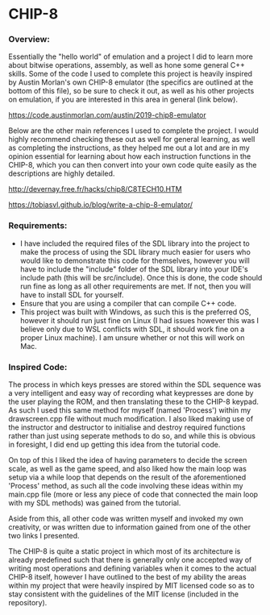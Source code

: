 # CHIP-8
### Overview:
Essentially the "hello world" of emulation and a project I did to learn more about bitwise operations, assembly, as well as hone some general C++ skills. Some of the code I used to complete this project is heavily inspired by Austin Morlan's own CHIP-8 emulator (the specifics are outlined at the bottom of this file), so be sure to check it out, as well as his other projects on emulation, if you are interested in this area in general (link below).

https://code.austinmorlan.com/austin/2019-chip8-emulator

Below are the other main references I used to complete the project. I would highly recommend checking these out as well for general learning, as well as completing the instructions, as they helped me out a lot and are in my opinion essential for learning about how each instruction functions in the CHIP-8, which you can then convert into your own code quite easily as the descriptions are highly detailed.

http://devernay.free.fr/hacks/chip8/C8TECH10.HTM

https://tobiasvl.github.io/blog/write-a-chip-8-emulator/

### Requirements:
- I have included the required files of the SDL library into the project to make the process of using the SDL library much easier for users who would like to demonstrate this code for themselves, however you will have to include the "include" folder of the SDL library into your IDE's include path (this will be src/include). Once this is done, the code should run fine as long as all other requirements are met. If not, then you will have to install SDL for yourself.
- Ensure that you are using a compiler that can compile C++ code.
- This project was built with Windows, as such this is the preferred OS, however it should run just fine on Linux (I had issues however this was I believe only due to WSL conflicts with SDL, it should work fine on a proper Linux machine). I am unsure whether or not this will work on Mac.

### Inspired Code:
The process in which keys presses are stored within the SDL sequence was a very intelligent and easy way of recording what keypresses are done by the user playing the ROM, and then translating these to the CHIP-8 keypad. As such I used this same method for myself (named 'Process') within my drawscreen.cpp file without much modification. I also liked making use of the instructor and destructor to initialise and destroy required functions rather than just using seperate methods to do so, and while this is obvious in foresight, I did end up getting this idea from the tutorial code.

On top of this I liked the idea of having parameters to decide the screen scale, as well as the game speed, and also liked how the main loop was setup via a while loop that depends on the result of the aforementioned 'Process' method, as such all the code involving these ideas within my main.cpp file (more or less any piece of code that connected the main loop with my SDL methods) was gained from the tutorial.

Aside from this, all other code was written myself and invoked my own creativity, or was written due to information gained from one of the other two links I presented. 

The CHIP-8 is quite a static project in which most of its architecture is already predefined such that there is generally only one accepted way of writing most operations and defining variables when it comes to the actual CHIP-8 itself, however I have outlined to the best of my ability the areas within my project that were heavily inspired by MIT licensed code so as to stay consistent with the guidelines of the MIT license (included in the repository).
